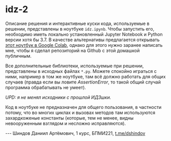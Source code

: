 # idz-2

Описание решения и интерактивные куски кода, используемые в решении, представлены в ноутбуке `idz.ipynb`. Чтобы запустить его, необходимо иметь локально установленный Jupyter Notebook и Python версии хотя бы 3.7. В качестве альтернативы предлагается открывать [этот ноутбук в Google Colab](https://colab.research.google.com/github/deker104/idz-2/blob/main/idz.ipynb), однако для этого нужно заранее написать мне, чтобы я сделал репозиторий на Github с этой домашкой публичным.

Все дополнительные библиотеки, используемые при решении, представлены в исходных файлах `*.py`. Можете спокойно играться с ними, например в том же ноутбуке, там всё должно работать для общих случаев (правда если вы ловите _AssertionError_, то такой общий случай программа обрабатывать не умеет).

_UPD: я не менял исходники с прошлой ИДЗшки._

Код в ноутбуке не предназначен для общего пользования, в частности потому, что во многих циклах и вызовах методов там используются захардкоженые константы (которые, тем не менее, видны невооруженным взглядом и несложно исправляются).

--- Шиндов Даниил Артёмович, 1 курс, БПМИ221, [t.me/dshindov](https://t.me/dshindov)
